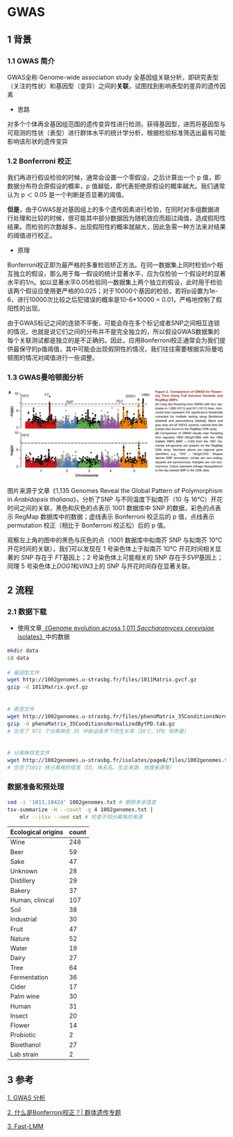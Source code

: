 # GWAS
## 1 背景
### 1.1 GWAS 简介
GWAS全称 Genome-wide association study 全基因组关联分析，即研究表型（关注的性状）和基因型（变异）之间的**关联**，试图找到影响表型的差异的遗传因素

+ 思路

对多个个体再全基因组范围的遗传变异性进行检测，获得基因型，进而将基因型与可观测的性状（表型）进行群体水平的统计学分析，根据检验标准筛选出最有可能影响该形状的遗传变异

### 1.2 Bonferroni 校正
我们再进行假设检验的时候，通常会设置一个零假设，之后计算出一个 p 值，即数据分布符合原假设的概率，p 值越低，即代表拒绝原假设的概率越大。我们通常认为 p ＜ 0.05 是一个判断是否显著的阈值。

**但是**，由于GWAS是对基因组上的多个遗传因素进行检验，在同时对多组数据进行处理和比较的时候，很可能其中部分数据因为随机效应而超过阈值，造成假阳性结果。而检验的次数越多，出现假阳性的概率就越大，因此急需一种方法来对结果的阈值进行校正。

+ 原理

Bonferroni校正即为最严格的多重检验矫正方法。在同一数据集上同时检验n个相互独立的假设，那么用于每一假设的统计显著水平，应为仅检验一个假设时的显著水平的1/n。如以显著水平0.05检验同一数据集上两个独立的假设，此时用于检验该两个假设应使用更严格的0.025；对于10000个基因的检验，若将p设置为1e-6，进行10000次比较之后犯错误的概率是10-6*10000 = 0.01，严格地控制了假阳性的出现。

由于GWAS标记之间的连锁不平衡，可能会存在多个标记或者SNP之间相互连锁的情况，也就是说它们之间的分布并不是完全独立的，所以假设GWAS数据集的每个关联测试都是独立的是不正确的。因此，应用Bonferroni校正通常会为我们提供最保守的p值阈值，其中可能会出现假阴性的情况，我们往往需要根据实际曼哈顿图的情况对阈值进行一些调整。

### 1.3 GWAS曼哈顿图分析
![](./Fig/MHD.jpg)

图片来源于文章《1,135 Genomes Reveal the Global Pattern of Polymorphism in *Arabidopsis thaliana*》，分析了SNP 与不同温度下拟南芥（10 与 16℃）开花时间之间的关联，黑色和灰色的点表示 1001 数据库中 SNP 的数据，彩色的点表示 RegMap 数据库中的数据；虚线表示 Bonferroni 校正后的 p 值，点线表示 permutation 校正（相比于 Bonferroni 校正松）后的 p 值。

观察左上角的图中的黑色与灰色的点（1001 数据库中拟南芥 SNP 与拟南芥 10℃ 开花时间的关联），我们可以发现在 1 号染色体上于拟南芥 10℃ 开花时间相关显著的 SNP 存在于 *FT*基因上；2 号染色体上可能相关的 SNP 存在于*SVP*基因上；同理 5 号染色体上*DOG1*和*VIN3*上的 SNP 与开花时间存在显著关联。


## 2 流程
### 2.1 数据下载
+ 使用文章[《Genome evolution across 1,011 *Saccharomyces cerevisiae* isolates》](https://doi.org/10.1038/s41586-018-0030-5)中的数据 

```bash
mkdir data
cd data

# 基因型文件
wget http://1002genomes.u-strasbg.fr/files/1011Matrix.gvcf.gz
gzip -d 1011Matrix.gvcf.gz


# 表型文件
wget http://1002genomes.u-strasbg.fr/files/phenoMatrix_35ConditionsNormalizedByYPD.tab.gz
gzip -d phenoMatrix_35ConditionsNormalizedByYPD.tab.gz
# 包含了 971 个分离株在 35 中胁迫条件下的生长率（30℃，YPD 培养基）


# 分离株信息文件
wget http://1002genomes.u-strasbg.fr/isolates/page8/files/1002genomes.txt
# 包含了1011 株分离株的信息（ID、株系名、生态来源、地理来源等）


```

### 数据准备和预处理

```bash
sed -i '1013,1042d' 1002genomes.txt # 删除多余信息
tsv-summarize -H --count -g 4 1002genomes.txt | 
    mlr --itsv --omd cat # 检查不同分离株的来源
```
| Ecological origins | count |
| --- | --- |
| Wine | 248 |
| Beer | 59 |
| Sake | 47 |
| Unknown | 28 |
| Distillery | 29 |
| Bakery | 37 |
| Human, clinical | 107 |
| Soil | 38 |
| Industrial | 30 |
| Fruit | 47 |
| Nature | 52 |
| Water | 19 |
| Dairy | 27 |
| Tree | 64 |
| Fermentation | 36 |
| Cider | 17 |
| Palm wine | 30 |
| Human | 31 |
| Insect | 20 |
| Flower | 14 |
| Probiotic | 2 |
| Bioethanol | 27 |
| Lab strain | 2 |




## 3 参考
[1. GWAS 分析](https://zhuanlan.zhihu.com/p/158869408)

[2. 什么是Bonferroni校正？| 群体遗传专题](https://zhuanlan.zhihu.com/p/440376273)

[3. Fast-LMM](https://github.com/fastlmm/FaST-LMM)

